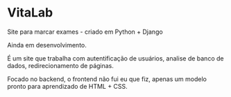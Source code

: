 # VitaLab
Site para marcar exames - criado em Python + Django 

Ainda em desenvolvimento. 

É um site que trabalha com autentificação de usuários, analise de banco de dados, redirecionamento de páginas. 

Focado no backend, o frontend não fui eu que fiz, apenas um modelo pronto para aprendizado de HTML + CSS. 
